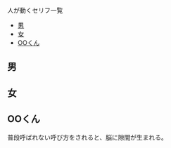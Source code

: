 
人が動くセリフ一覧

- [男](#男)
- [女](#女)
- [OOくん](#ooくん)


## 男


## 女


## OOくん

普段呼ばれない呼び方をされると、脳に隙間が生まれる。



